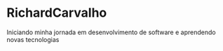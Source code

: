 # RichardCarvalho
Iniciando minha jornada em desenvolvimento de software e aprendendo novas tecnologias
